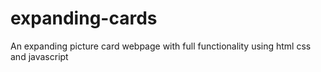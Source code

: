 # expanding-cards
An expanding picture card webpage with full functionality using html css and javascript
